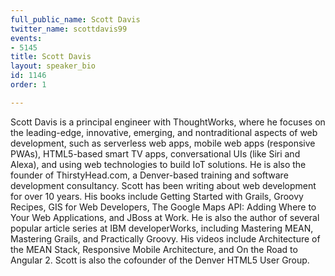 ```yaml
---
full_public_name: Scott Davis
twitter_name: scottdavis99
events:
- 5145
title: Scott Davis
layout: speaker_bio
id: 1146
order: 1

---
```

Scott Davis is a principal engineer with ThoughtWorks, where he focuses on the leading-edge, innovative, emerging, and nontraditional aspects of web development, such as serverless web apps, mobile web apps (responsive PWAs), HTML5-based smart TV apps, conversational UIs (like Siri and Alexa), and using web technologies to build IoT solutions. He is also the founder of ThirstyHead.com, a Denver-based training and software development consultancy. Scott has been writing about web development for over 10 years. His books include Getting Started with Grails, Groovy Recipes, GIS for Web Developers, The Google Maps API: Adding Where to Your Web Applications, and JBoss at Work. He is also the author of several popular article series at IBM developerWorks, including Mastering MEAN, Mastering Grails, and Practically Groovy. His videos include Architecture of the MEAN Stack, Responsive Mobile Architecture, and On the Road to Angular 2. Scott is also the cofounder of the Denver HTML5 User Group.

